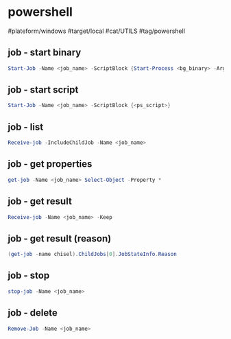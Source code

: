 # powershell

#plateform/windows #target/local #cat/UTILS #tag/powershell 


## job - start binary
```powershell
Start-Job -Name <job_name> -ScriptBlock {Start-Process <bg_binary> -ArgumentList "<bg_binary_args>".split(" ")} 
```

## job - start script
```powershell
Start-Job -Name <job_name> -ScriptBlock {<ps_script>} 
```

## job - list
```powershell
Receive-job -IncludeChildJob -Name <job_name>
```

## job - get properties
```powershell
get-job -Name <job_name> Select-Object -Property * 
```

## job - get result 
```powershell
Receive-job -Name <job_name> -Keep
```

## job - get result (reason) 
```powershell
(get-job -name chisel).ChildJobs[0].JobStateInfo.Reason
```

## job - stop
```powershell
stop-job -Name <job_name>
```

## job - delete
```powershell
Remove-Job -Name <job_name>
```